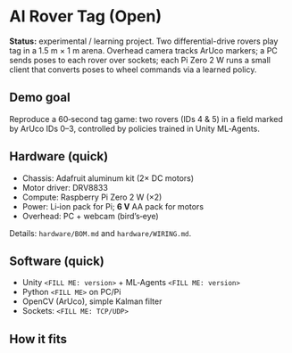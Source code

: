 # AI Rover Tag (Open)

**Status:** experimental / learning project. Two differential-drive rovers play tag in a 1.5 m × 1 m arena. Overhead camera tracks ArUco markers; a PC sends poses to each rover over sockets; each Pi Zero 2 W runs a small client that converts poses to wheel commands via a learned policy.

## Demo goal
Reproduce a 60‑second tag game: two rovers (IDs 4 & 5) in a field marked by ArUco IDs 0–3, controlled by policies trained in Unity ML‑Agents.

## Hardware (quick)
- Chassis: Adafruit aluminum kit (2× DC motors)
- Motor driver: DRV8833
- Compute: Raspberry Pi Zero 2 W (×2)
- Power: Li‑ion pack for Pi; **6 V** AA pack for motors
- Overhead: PC + webcam (bird’s‑eye)

Details: `hardware/BOM.md` and `hardware/WIRING.md`.

## Software (quick)
- Unity `<FILL ME: version>` + ML‑Agents `<FILL ME: version>`
- Python `<FILL ME>` on PC/Pi
- OpenCV (ArUco), simple Kalman filter
- Sockets: `<FILL ME: TCP/UDP>`

## How it fits
